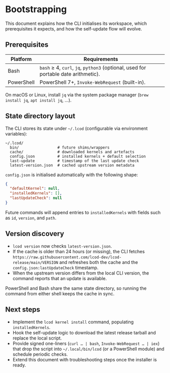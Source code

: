 # Bootstrapping

This document explains how the CLI initialises its workspace, which prerequisites it expects, and how the self-update flow will evolve.

## Prerequisites

| Platform | Requirements |
|----------|--------------|
| Bash     | `bash` ≥ 4, `curl`, `jq`, `python3` (optional, used for portable date arithmetic). |
| PowerShell | PowerShell 7+, `Invoke-WebRequest` (built-in). |

On macOS or Linux, install `jq` via the system package manager (`brew install jq`, `apt install jq`, …).

## State directory layout

The CLI stores its state under `~/.lcod` (configurable via environment variables):

```
~/.lcod/
  bin/                 # future shims/wrappers
  cache/               # downloaded kernels and artefacts
  config.json          # installed kernels + default selection
  last-update          # timestamp of the last update check
  latest-version.json  # cached upstream version metadata
```

`config.json` is initialised automatically with the following shape:

```json
{
  "defaultKernel": null,
  "installedKernels": [],
  "lastUpdateCheck": null
}
```

Future commands will append entries to `installedKernels` with fields such as `id`, `version`, and `path`.

## Version discovery

- `lcod version` now checks `latest-version.json`.  
- If the cache is older than 24 hours (or missing), the CLI fetches `https://raw.githubusercontent.com/lcod-dev/lcod-release/main/VERSION` and refreshes both the cache and the `config.json:lastUpdateCheck` timestamp.  
- When the upstream version differs from the local CLI version, the command reports that an update is available.

PowerShell and Bash share the same state directory, so running the command from either shell keeps the cache in sync.

## Next steps

- Implement the `lcod kernel install` command, populating `installedKernels`.  
- Hook the self-update logic to download the latest release tarball and replace the local script.  
- Provide signed one-liners (`curl … | bash`, `Invoke-WebRequest … | iex`) that drop the script into `~/.local/bin/lcod` (or a PowerShell module) and schedule periodic checks.  
- Extend this document with troubleshooting steps once the installer is ready.
